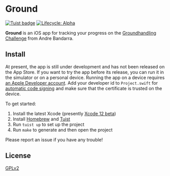 # Ground

[![Tuist badge](https://img.shields.io/badge/Powered%20by-Tuist-blue)](https://tuist.io)
[![Lifecycle: Alpha](https://img.shields.io/badge/lifecycle-alpha-a0c3d2.svg)](https://img.shields.io/badge/lifecycle-alpha-a0c3d2.svg)

**Ground** is an iOS app for tracking your progress on the
[Groundhandling Challenge](https://www.groundhandlingchallenge.com/) from Andre Bandarra.

## Install

At present, the app is still under development and has not been released on the
App Store. If you want to try the app before its release, you can run it in the
simulator or on a personal device. Running the app on a device requires [an
Apple Developer account](https://developer.apple.com/). Add your developer id to
`Project.swift` for [automatic code
signing](https://developer.apple.com/support/code-signing/) and make sure that
the certificate is trusted on the device.

To get started:

1. Install the latest Xcode (presently [Xcode 12 beta](https://developer.apple.com/download/))
1. Install [Homebrew](https://brew.sh/) and [Tuist](https://tuist.io/docs/usage/getting-started/)
1. Run `tuist up` to set up the project
1. Run `make` to generate and then open the project

Please report an issue if you have any trouble!

## License

[GPLv2](LICENSE)

